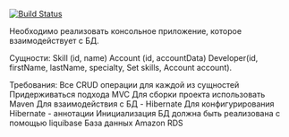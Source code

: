 [![Build Status](https://travis-ci.org/veritaserg/DeveloperHibernate.svg?branch=master)](https://travis-ci.org/veritaserg/DeveloperHibernate)


Необходимо реализовать консольное приложение, которое взаимодействует с БД.

Сущности:
Skill (id, name)
Account (id, accountData)
Developer(id, firstName, lastName, specialty, Set<Skill> skills, Account account).

Требования:
Все CRUD операции для каждой из сущностей
Придерживаться подхода MVC
Для сборки проекта использовать Maven
Для взаимодействия с БД - Hibernate
Для конфигурирования Hibernate - аннотации
Инициализация БД должна быть реализована с помощью liquibase
База данных Amazon RDS